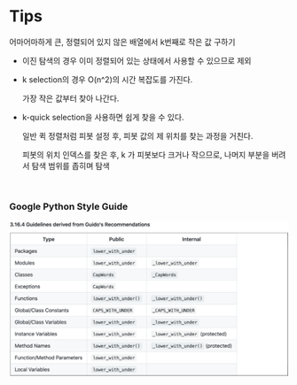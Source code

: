 # Tips

어마어마하게 큰, 정렬되어 있지 않은 배열에서 k번째로 작은 값 구하기

- 이진 탐색의 경우 이미 정렬되어 있는 상태에서 사용할 수 있으므로 제외

- k selection의 경우 O(n^2)의 시간 복잡도를 가진다.

  가장 작은 값부터 찾아 나간다.

- k-quick selection을 사용하면 쉽게 찾을 수 있다.

  일반 퀵 정렬처럼 피봇 설정 후, 피봇 값의 제 위치를 찾는 과정을 거친다.

  피봇의 위치 인덱스를 찾은 후, k 가 피봇보다 크거나 작으므로, 나머지 부분을 버려서 탐색 범위를 좁히며 탐색

<br>

### Google Python Style Guide

![Google_Convention_NameSpace](./assets/Google_Convention_NameSpace.png)